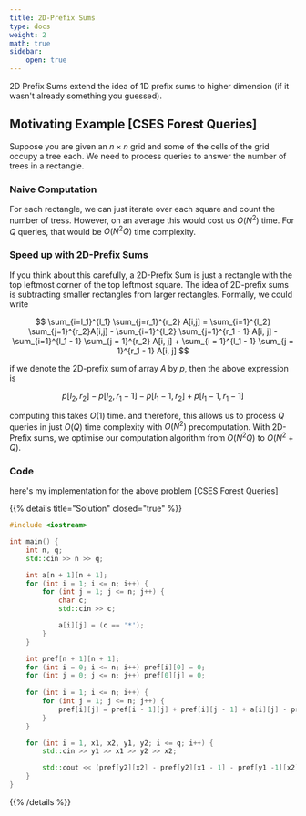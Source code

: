 ```yaml
---
title: 2D-Prefix Sums
type: docs
weight: 2
math: true
sidebar:
    open: true
---
```


2D Prefix Sums extend the idea of 1D prefix sums to higher dimension (if it wasn't already something you guessed).

## Motivating Example [CSES Forest Queries]
Suppose you are given an $n \times n$ grid and some of the cells of the grid occupy a tree each. We need to process queries to answer the number of trees in a rectangle.

### Naive Computation
For each rectangle, we can just iterate over each square and count the number of tress. However, on an average this would cost us $O(N^2)$ time. For $Q$ queries, that would be $O(N^2Q)$ time complexity.

### Speed up with 2D-Prefix Sums
If you think about this carefully, a 2D-Prefix Sum is just a rectangle with the top leftmost corner of the top leftmost square. The idea of 2D-prefix sums is subtracting smaller rectangles from larger rectangles. Formally, we could write

$$
\sum_{i=l_1}^{l_1} \sum_{j=r_1}^{r_2} A[i,j] = \sum_{i=1}^{l_2} \sum_{j=1}^{r_2}A[i,j] - \sum_{i=1}^{l_2} \sum_{j=1}^{r_1 - 1} A[i, j] - \sum_{i=1}^{l_1 - 1} \sum_{j = 1}^{r_2} A[i, j] + \sum_{i = 1}^{l_1 - 1} \sum_{j = 1}^{r_1 - 1} A[i, j]
$$

if we denote the 2D-prefix sum of array $A$ by $p$, then the above expression is

$$
p[l_2, r_2] - p[l_2, r_1 - 1] - p[l_1 - 1, r_2] + p[l_1 - 1, r_1 - 1] 
$$

computing this takes $O(1)$ time. and therefore, this allows us to process $Q$ queries in just $O(Q)$ time complexity with $O(N^2)$ precomputation. With 2D-Prefix sums, we optimise our computation algorithm from $O(N^2Q)$ to $O(N^2 + Q)$.

### Code
here's my implementation for the above problem [CSES Forest Queries]

{{% details title="Solution" closed="true" %}}
```c++
#include <iostream>

int main() {
    int n, q;
    std::cin >> n >> q;

    int a[n + 1][n + 1];
    for (int i = 1; i <= n; i++) {
        for (int j = 1; j <= n; j++) {
            char c;
            std::cin >> c;

            a[i][j] = (c == '*');
        }
    }

    int pref[n + 1][n + 1];
    for (int i = 0; i <= n; i++) pref[i][0] = 0;
    for (int j = 0; j <= n; j++) pref[0][j] = 0;
    
    for (int i = 1; i <= n; i++) {
        for (int j = 1; j <= n; j++) {
            pref[i][j] = pref[i - 1][j] + pref[i][j - 1] + a[i][j] - pref[i - 1][j - 1];
        }
    }

    for (int i = 1, x1, x2, y1, y2; i <= q; i++) {
        std::cin >> y1 >> x1 >> y2 >> x2;

        std::cout << (pref[y2][x2] - pref[y2][x1 - 1] - pref[y1 -1][x2] + pref[y1 - 1][x1 - 1]) << '\n';
    }
}
```
{{% /details %}}